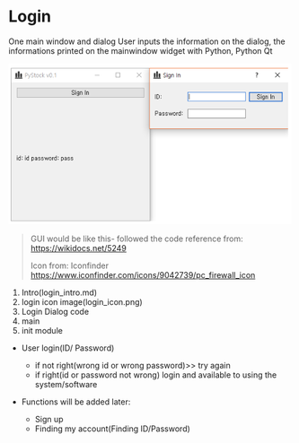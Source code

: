 # Login 

One main window and dialog
User inputs the information on the dialog, the informations printed on the 
mainwindow widget with Python, Python Qt

![img.png](img.png)

> GUI would be like this- followed the code reference from: https://wikidocs.net/5249
> 
> Icon from: Iconfinder https://www.iconfinder.com/icons/9042739/pc_firewall_icon


1. Intro(login_intro.md)
2. login icon image(login_icon.png)
3. Login Dialog code
4. main
5. init module

- User login(ID/ Password)
  - if not right(wrong id or wrong password)>> try again
  - if right(id or password not wrong) login and available to using the system/software

- Functions will be added later:
  - Sign up
  - Finding my account(Finding ID/Password)